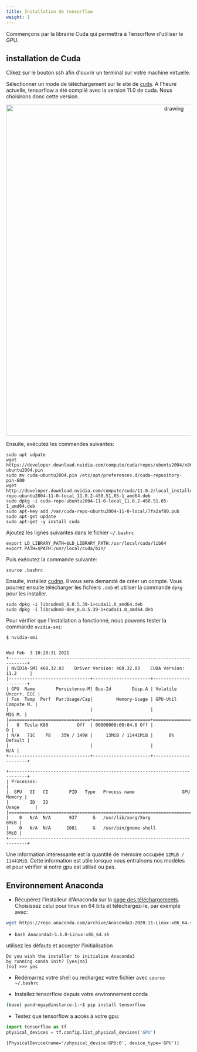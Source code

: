 ```yaml
---
title: Installation de tensorflow
weight: 1
---
```


Commençons par la librairie Cuda qui permettra à Tensorflow d'utiliser le GPU. 

## installation de Cuda

Clikez sur le bouton ssh afin d'ouvrir un terminal sur votre machine virtuelle. 

Sélectionner un mode de téléchargement sur le site de [cuda](https://developer.nvidia.com/cuda-11.0-download-archive). 
A l'heure actuelle, tensorflow a été compilé avec la version 11.0 de cuda. Nous choisirons donc cette version.

<center>
<img src="../../cuda.png" alt="drawing" width="900"/>
</center>


Ensuite, exécutez les commandes suivantes: 

```
sudo apt udpate
wget https://developer.download.nvidia.com/compute/cuda/repos/ubuntu2004/x86_64/cuda-ubuntu2004.pin
sudo mv cuda-ubuntu2004.pin /etc/apt/preferences.d/cuda-repository-pin-600
wget http://developer.download.nvidia.com/compute/cuda/11.0.2/local_installers/cuda-repo-ubuntu2004-11-0-local_11.0.2-450.51.05-1_amd64.deb
sudo dpkg -i cuda-repo-ubuntu2004-11-0-local_11.0.2-450.51.05-1_amd64.deb
sudo apt-key add /var/cuda-repo-ubuntu2004-11-0-local/7fa2af80.pub
sudo apt-get update
sudo apt-get -y install cuda
```

Ajoutez les lignes suivantes dans le fichier `~/.bashrc`
```
export LD_LIBRARY_PATH=$LD_LIBRARY_PATH:/usr/local/cuda/lib64
export PATH=$PATH:/usr/local/cuda/bin/
```

Puis exécutez la commande suivante: 
```Shell
source .bashrc
```

Ensuite, installez [cudnn](https://developer.nvidia.com/rdp/cudnn-archive). Il vous sera demandé de créer un compte. Vous pourrez ensuite télécharger les fichiers `.deb` et utiliser la commande `dpkg` pour les installer.
```
sudo dpkg -i libcudnn8_8.0.5.39-1+cuda11.0_amd64.deb
sudo dpkg -i libcudnn8-dev_8.0.5.39-1+cuda11.0_amd64.deb
```


Pour vérifier que l'installation a fonctionné, nous pouvons tester la commande `nvidia-smi`: 
```
$ nvidia-smi


Wed Feb  3 10:20:31 2021       
+-----------------------------------------------------------------------------+
| NVIDIA-SMI 460.32.03    Driver Version: 460.32.03    CUDA Version: 11.2     |
|-------------------------------+----------------------+----------------------+
| GPU  Name        Persistence-M| Bus-Id        Disp.A | Volatile Uncorr. ECC |
| Fan  Temp  Perf  Pwr:Usage/Cap|         Memory-Usage | GPU-Util  Compute M. |
|                               |                      |               MIG M. |
|===============================+======================+======================|
|   0  Tesla K80           Off  | 00000000:00:04.0 Off |                    0 |
| N/A   71C    P8    35W / 149W |     13MiB / 11441MiB |      0%      Default |
|                               |                      |                  N/A |
+-------------------------------+----------------------+----------------------+
                                                                               
+-----------------------------------------------------------------------------+
| Processes:                                                                  |
|  GPU   GI   CI        PID   Type   Process name                  GPU Memory |
|        ID   ID                                                   Usage      |
|=============================================================================|
|    0   N/A  N/A       937      G   /usr/lib/xorg/Xorg                  8MiB |
|    0   N/A  N/A      1081      G   /usr/bin/gnome-shell                3MiB |
+-----------------------------------------------------------------------------+
```

Une information intéressante est la quantité de mémoire occupée `12MiB / 11441MiB`. Cette information est utile lorsque nous entraînons nos modèles et pour vérifier si notre gpu est utilisé ou pas. 

## Environnement Anaconda 

* Récupérez l'installeur d'Anaconda sur la [page des téléchargements](https://www.anaconda.com/products/individual). 
Choisissez celui pour linux en 64 bits et téléchargez-le, par exemple avec:
```bash
wget https://repo.anaconda.com/archive/Anaconda3-2020.11-Linux-x86_64.sh
``` 

* `bash Anaconda3-5.1.0-Linux-x86_64.sh`

utilisez les défauts et accepter l'initialisation
```
Do you wish the installer to initialize Anaconda3
by running conda init? [yes|no]
[no] >>> yes
```
* Redémarrez votre shell ou rechargez votre fichier avec `source ~/.bashrc`

* Installez tensorflow depuis votre environnement conda
```bash
(base) pandregay@instance-1:~$ pip install tensorflow
```
* Testez que tensorflow a accès à votre gpu: 
```python
import tensorflow as tf
physical_devices = tf.config.list_physical_devices('GPU')
```

    [PhysicalDevice(name='/physical_device:GPU:0', device_type='GPU')]


